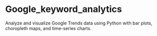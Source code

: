 # Google_keyword_analytics
Analyze and visualize Google Trends data using Python with bar plots, choropleth maps, and time-series charts.
